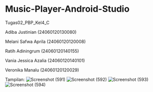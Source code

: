 # Music-Player-Android-Studio
Tugas02_PBP_Kel4_C

Adiba Justinian (24060120130080)

Melani Safwa Aprila (24060120120008)

Ratih Adiningrum (24060120140155)

Vania Jessica Azalia (24060120140101)

Veronika Manalu (24060120120029)


Tampilan:
![Screenshot (591)](https://user-images.githubusercontent.com/112703343/199907276-41c41d8e-f765-44f2-a26b-eee922f03c8b.png)
![Screenshot (592)](https://user-images.githubusercontent.com/112703343/199907120-6f8895cc-3781-4af4-bc28-0d7d6f91b378.png)
![Screenshot (593)](https://user-images.githubusercontent.com/112703343/199907131-247334ca-c7d5-4ae1-8a5c-b9736c6115e9.png)
![Screenshot (594)](https://user-images.githubusercontent.com/112703343/199907154-07bed9be-d9f8-40a2-b7d1-b8c60d142370.png)
